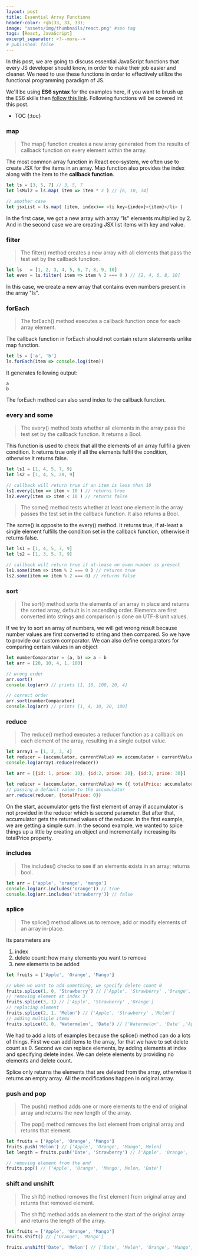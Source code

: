 ```yaml
---
layout: post
title: Essential Array Functions
header-color: rgb(33, 33, 33);
image: "assets/img/thumbnails/react.png" #seo tag
tags: [React, JavaScript]
excerpt_separator: <!--more-->
# published: false
---
```


In this post, we are going to discuss essential JavaScript functions that every JS developer should know, in order to make their job easier and cleaner. We need to use these functions in order to effectively utilize the functional programming paradigm of JS.
<!--more-->

We'll be using **ES6 syntax** for the examples here, if you want to brush up the ES6 skills then [follow this link](/2020/03/18/es6-for-react.html). Following functions will be covered int this post.
* TOC
{:toc}

### map
> The map() function creates a new array generated from the results of callback function on every element within the array.

The most common array function in React eco-system, we often use to create JSX for the items in an array. Map function also provides the index along with the item to the **callback function**.

```javascript
let ls = [3, 5, 7] // 3, 5, 7
let lsMul2 = ls.map( item => item * 2 ) // [6, 10, 14]

// another case
let jsxList = ls.map( (item, index)=> <li key={index}>{item}</li> )
```
In the first case, we got a new array with array "ls" elements multiplied by 2. And in the second case we are creating JSX list items with key and value.
### filter
> The filter() method creates a new array with all elements that pass the test set by the callback function.

```javascript
let ls   = [1, 2, 3, 4, 5, 6, 7, 8, 9, 10]
let even = ls.filter( item => item % 2 === 0 ) // [2, 4, 6, 8, 10]
```
In this case, we create a new array that contains even numbers present in the array "ls".

### forEach
> The forEach() method executes a callback function once for each array element. 

The callback function in forEach should not contain return statements unlike map function.

```javascript
let ls = ['a', 'b']
ls.forEach(item => console.log(item))
```
It generates following output:
```output
a
b
```

The forEach method can also send index to the callback function.
### every and some
> The every() method tests whether all elements in the array pass the test set by the callback function. It returns a Bool.

This function is used to check that all the elements of an array fullfil a given condition. It returns true only if all the elements fulfil the condition, otherwise it returns false.

```javascript
let ls1 = [1, 4, 5, 7, 9]
let ls2 = [1, 4, 5, 20, 9]

// callback will return true if an item is less than 10
ls1.every(item => item < 10 ) // returns true
ls2.every(item => item < 10 ) // returns false
```

>The some() method tests whether at least one element in the array passes the test set in the callback function. It also returns a Bool.

The some() is opposite to the every() method. It returns true, if at-least a single element fulfills the condition set in the callback function, otherwise it returns false. 

```javascript
let ls1 = [1, 4, 5, 7, 9]
let ls2 = [1, 3, 5, 7, 9]

// callback will return true if at-lease on even number is present
ls1.some(item => item % 2 === 0 ) // returns true
ls2.some(item => item % 2 === 0) // returns false
```

### sort
> The sort() method sorts the elements of an array in place and returns the sorted array, default is in ascending order. Elements are first converted into strings and comparison is done on UTF-8 unit values. 

If we try to sort an array of numbers, we will get wrong result because number values are first converted to string and then compared. So we have to provide our custom comparator. We can also define comparators for comparing certain values in an object
```javascript
let numberComparator = (a, b) => a - b
let arr = [20, 10, 4, 1, 100]

// wrong order
arr.sort()
console.log(arr) // prints [1, 10, 100, 20, 4]

// correct order
arr.sort(numberComparator)
console.log(arr) // prints [1, 4, 10, 20, 100]
```

### reduce
> The reduce() method executes a reducer function as a callback on each element of the array, resulting in a single output value.

```javascript
let array1 = [1, 2, 3, 4]
let reducer = (accumulator, currentValue) => accumulator + currentValue;
console.log(array1.reduce(reducer))

let arr = [{id: 1, price: 10}, {id:2, price: 20}, {id:3, price: 30}]

let reducer = (accumulator, currentValue) => ({ totalPrice: accumulator.totalPrice + currentValue.price})
// passing a default value to the accumulator
arr.reduce(reducer, {totalPrice: 0})
```
On the start, accumulator gets the first element of array if accumulator is not provided in the reducer which is second parameter. But after that, accumulator gets the returned values of the reducer. In the first example, we are getting a simple sum. In the second example, we wanted to spice things up a little by creating an object and incrementally increasing its totalPrice property.


### includes
> The includes() checks to see if an elements exists in an array; returns bool.

```javascript
let arr = ['apple', 'orange', 'mango']
console.log(arr.includes('orange')) // true
console.log(arr.includes('strawberry')) // false
```
### splice
> The splice() method allows us to remove, add or modify elements of an array in-place.

Its parameters are
1. index
2. delete count: how many elements you want to remove
3. new elements to be added

```javascript
let fruits = ['Apple', 'Orange', 'Mango']

// when we want to add something, we specify delete count 0
fruits.splice(1, 0, 'Strawberry') // ['Apple', 'Strawberry' ,'Orange', 'Mango']
// removing element at index 3
fruits.splice(3, 1) // ['Apple', 'Strawberry' ,'Orange']
// replacing element
fruits.splice(2, 1, 'Melon') // ['Apple', 'Strawberry' ,'Melon']
// adding multiple items
fruits.splice(0, 0, 'Watermelon', 'Date') // ['Watermelon', 'Date' ,'Apple', 'Strawberry' ,'Orange']
```
We had to add a lots of examples because the splice() method can do a lots of things. First we can add items to the array, for that we have to set delete count as 0. Second we can replace elements, by adding elements at index and specifying delete index. We can delete elements by providing no elements and delete count.

Splice only returns the elements that are deleted from the array, otherwise it returns an empty array. All the modifications happen in original array.

### push and pop
>The push() method adds one or more elements to the end of original array and returns the new length of the array.

>The pop() method removes the last element from original array and returns that element.

```javascript
let fruits = ['Apple', 'Orange', 'Mango']
fruits.push('Melon') // ['Apple', 'Orange', 'Mango', Melon]
let length = fruits.push('Date', 'Strawberry') // ['Apple', 'Orange', 'Mango', Melon, 'Date', 'Strawberry']

// removing element from the end
fruits.pop() // ['Apple', 'Orange', 'Mango', Melon, 'Date']
```
### shift and unshift
> The shift() method removes the first element from original array and returns that removed element.
 
 > The shift() method adds an element to the start of the original array and returns the length of the array.

```javascript
let fruits = ['Apple', 'Orange', 'Mango']
fruits.shift() // ['Orange', 'Mango']

fruits.unshift('Date', 'Melon') // ['Date', 'Melon', 'Orange', 'Mango']
```